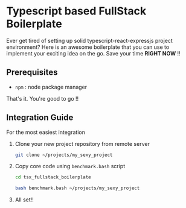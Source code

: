 # Typescript based FullStack Boilerplate

Ever get tired of setting up solid typescript-react-expressjs project environment? Here is an awesome boilerplate that you can use to implement your exciting idea on the go. Save your time **RIGHT NOW** !!

## Prerequisites
- ```npm``` : node package manager

That's it. You're good to go !!

## Integration Guide
For the most easiest integration

1. Clone your new project repository from remote server
    ```bash
    git clone ~/projects/my_sexy_project
    ```

2. Copy core code using ```benchmark.bash``` script
    ```bash
    cd tsx_fullstack_boilerplate

    bash benchmark.bash ~/projects/my_sexy_project
    ```

3. All set!!